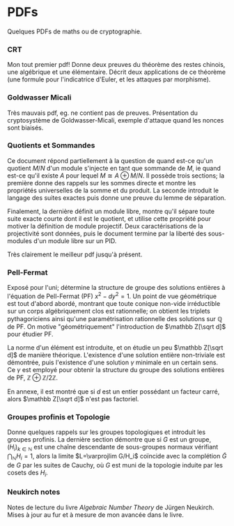 # PDFs
Quelques PDFs de maths ou de cryptographie.

### CRT
Mon tout premier pdf!
Donne deux preuves du théorème des restes chinois, une algébrique et une élémentaire.
Décrit deux applications de ce théorème (une formule pour l'indicatrice d'Euler, et les attaques par morphisme).

### Goldwasser Micali
Très mauvais pdf, eg. ne contient pas de preuves.
Présentation du cryptosystème de Goldwasser-Micali, exemple d'attaque quand les nonces sont biaisés.

### Quotients et Sommandes

Ce document répond partiellement à la question de quand est-ce qu'un quotient $M/N$ d'un module s'injecte en tant que sommande de $M$, ie quand est-ce qu'il existe $A$ pour lequel $M\cong A\oplus M/N$.
Il possède trois sections; la première donne des rappels sur les sommes directe et montre les propriétés universelles de la somme et du produit.
La seconde introduit le langage des suites exactes puis donne une preuve du lemme de séparation.

Finalement, la dernière définit un module libre, montre qu'il sépare toute suite exacte courte dont il est le quotient, et utilise cette propriété pour motiver la définition de module projectif.
Deux caractérisations de la projectivité sont données, puis le document termine par la liberté des sous-modules d'un module libre sur un PID.

Très clairement le meilleur pdf jusqu'à présent.

### Pell-Fermat

Exposé pour l'uni; détermine la structure de groupe des solutions entières à l'équation de Pell-Fermat (PF) $x^2 - dy^2 = 1$.
Un point de vue géométrique est tout d'abord abordé, montrant que toute conique non-vide irréductible sur un corps algébriquement clos est rationnelle; on obtient les triplets pythagoriciens ainsi qu'une paramétrisation rationnelle des solutions sur $\mathbb Q$ de PF.
On motive "géométriquement" l'introduction de $\mathbb Z[\sqrt d]$ pour étudier PF.

La norme d'un élément est introduite, et on étudie un peu $\mathbb Z[\sqrt d]$ de manière théorique.
L'existence d'une solution entière non-triviale est démontrée, puis l'existence d'une solution $\gamma$ minimale en un certain sens.
Ce $\gamma$ est employé pour obtenir la structure du groupe des solutions entières de PF, $\mathbb Z\oplus \mathbb Z/2\mathbb Z$.

En annexe, il est montré que si $d$ est un entier possédant un facteur carré, alors $\mathbb Z[\sqrt d]$ n'est pas factoriel.

### Groupes profinis et Topologie

Donne quelques rappels sur les groupes topologiques et introduit les groupes profinis.
La dernière section démontre que si $G$ est un groupe, $(H_i)_{k\in\mathbb N}$ est une chaîne descendante de sous-groupes normaux vérifiant $\bigcap_{\mathbb N} H_i = 1$, alors la limite $L=\varprojlim G/H_i$ coïncide avec la complétion $\tilde G$ de $G$ par les suites de Cauchy, où $G$ est muni de la topologie induite par les cosets des $H_i$.

### Neukirch notes

Notes de lecture du livre *Algebraic Number Theory* de Jürgen Neukirch.
Mises à jour au fur et à mesure de mon avancée dans le livre.
